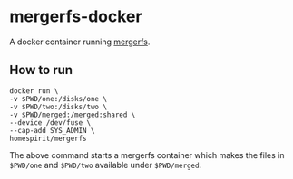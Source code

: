 # mergerfs-docker

A docker container running [mergerfs](https://github.com/trapexit/mergerfs).

## How to run

```
docker run \
-v $PWD/one:/disks/one \
-v $PWD/two:/disks/two \
-v $PWD/merged:/merged:shared \
--device /dev/fuse \
--cap-add SYS_ADMIN \ 
homespirit/mergerfs
```

The above command starts a mergerfs container which makes the files in `$PWD/one` and `$PWD/two` available under `$PWD/merged`.